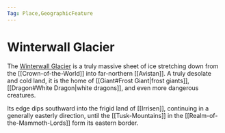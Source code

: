 ```yaml
---
Tag: Place,GeographicFeature
---
```

# Winterwall Glacier
The [Winterwall Glacier](https://pathfinderwiki.com/wiki/Winterwall_Glacier) is a truly massive sheet of ice stretching down from the [[Crown-of-the-World]] into far-northern [[Avistan]]. A truly desolate and cold land, it is the home of [[Giant#Frost Giant|frost giants]], [[Dragon#White Dragon|white dragons]], and even more dangerous creatures.

Its edge dips southward into the frigid land of [[Irrisen]], continuing in a generally easterly direction, until the [[Tusk-Mountains]] in the [[Realm-of-the-Mammoth-Lords]] form its eastern border.